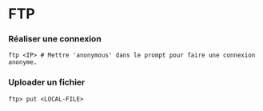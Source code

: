 # FTP

### Réaliser une connexion

```
ftp <IP> # Mettre 'anonymous' dans le prompt pour faire une connexion anonyme.
```

### Uploader un fichier

```
ftp> put <LOCAL-FILE> 
```
